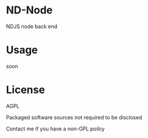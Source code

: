 # ND-Node

NDJS node back end

# Usage

soon

# License

AGPL 

Packaged software sources not required to be disclosed

Contact me if you have a non-GPL poilcy
